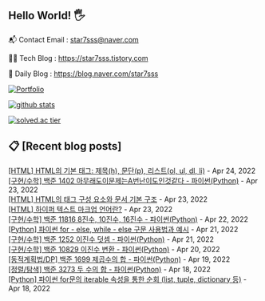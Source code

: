 ## Hello World! 🖐

📬 Contact Email : star7sss@naver.com

👨‍💻 Tech Blog : https://star7sss.tistory.com

🤪 Daily Blog : https://blog.naver.com/star7sss

[![Portfolio](https://img.shields.io/badge/Portfolio-%23000000.svg?style=for-the-badge&logo=firefox&logoColor=#FF7139)](https://fern-way-13f.notion.site/Jang-Thang-3b7b327981a2456c8ee5952eadb848b9)

[![github stats](https://github-readme-stats.vercel.app/api?username=jangThang&show_icons=true&hide_border=False)](https://star7sss.tistory.com)

[![solved.ac tier](http://mazassumnida.wtf/api/v2/generate_badge?boj=star7sss)](https://solved.ac/star7sss)

## 📋 [Recent blog posts]
[[HTML] HTML의 기본 태그: 제목(h), 문단(p), 리스트(ol, ul, dl, li)](https://star7sss.tistory.com/484) - Apr 24, 2022<br>
[[구현/수학] 백준 1402 아무래도이문제는A번난이도인것같다 - 파이썬(Python)](https://star7sss.tistory.com/328) - Apr 23, 2022<br>
[[HTML] HTML의 태그 구성 요소와 문서 기본 구조](https://star7sss.tistory.com/475) - Apr 23, 2022<br>
[[HTML] 하이퍼 텍스트 마크업 언어란?](https://star7sss.tistory.com/473) - Apr 23, 2022<br>
[[구현/수학] 백준 11816 8진수, 10진수, 16진수 - 파이썬(Python)](https://star7sss.tistory.com/327) - Apr 22, 2022<br>
[[Python] 파이썬 for - else, while - else 구문 사용법과 예시](https://star7sss.tistory.com/464) - Apr 21, 2022<br>
[[구현/수학] 백준 1252 이진수 덧셈 - 파이썬(Python)](https://star7sss.tistory.com/326) - Apr 21, 2022<br>
[[구현/수학] 백준 10829 이진수 변환 - 파이썬(Python)](https://star7sss.tistory.com/325) - Apr 20, 2022<br>
[[동적계획법/DP] 백준 1699 제곱수의 합 - 파이썬(Python)](https://star7sss.tistory.com/324) - Apr 19, 2022<br>
[[정렬/탐색] 백준 3273 두 수의 합 - 파이썬(Python)](https://star7sss.tistory.com/323) - Apr 18, 2022<br>
[[Python] 파이썬 for문의 iterable 속성을 통한 순회 (list, tuple, dictionary 등)](https://star7sss.tistory.com/452) - Apr 18, 2022<br>
